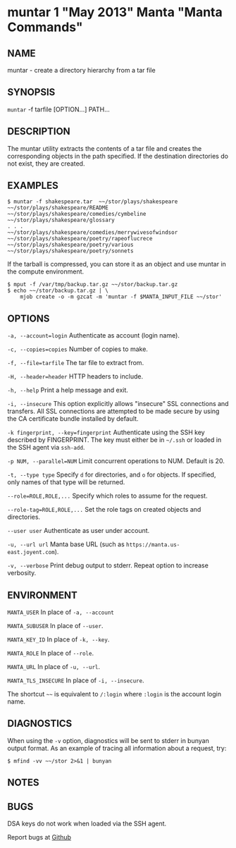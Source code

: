 muntar 1 "May 2013" Manta "Manta Commands"
=======================================

NAME
----

muntar - create a directory hierarchy from a tar file

SYNOPSIS
--------

`muntar` -f tarfile [OPTION...] PATH...

DESCRIPTION
-----------

The muntar utility extracts the contents of a tar file and creates
the corresponding objects in the path specified. If the destination
directories do not exist, they are created.


EXAMPLES
--------

	$ muntar -f shakespeare.tar  ~~/stor/plays/shakespeare
	~~/stor/plays/shakespeare/README
	~~/stor/plays/shakespeare/comedies/cymbeline
	~~/stor/plays/shakespeare/glossary
	. . .
	~~/stor/plays/shakespeare/comedies/merrywivesofwindsor
	~~/stor/plays/shakespeare/poetry/rapeoflucrece
	~~/stor/plays/shakespeare/poetry/various
	~~/stor/plays/shakespeare/poetry/sonnets

If the tarball is compressed, you can store it as an object and use muntar
in the compute environment.

    $ mput -f /var/tmp/backup.tar.gz ~~/stor/backup.tar.gz
    $ echo ~~/stor/backup.tar.gz | \
        mjob create -o -m gzcat -m 'muntar -f $MANTA_INPUT_FILE ~~/stor'



OPTIONS
-------

`-a, --account=login`
  Authenticate as account (login name).

`-c, --copies=copies`
  Number of copies to make.

`-f, --file=tarfile`
  The tar file to extract from.

`-H, --header=header`
  HTTP headers to include.

`-h, --help`
  Print a help message and exit.


`-i, --insecure`
  This option explicitly allows "insecure" SSL connections and transfers.  All
  SSL connections are attempted to be made secure by using the CA certificate
  bundle installed by default.

`-k fingerprint, --key=fingerprint`
  Authenticate using the SSH key described by FINGERPRINT.  The key must
  either be in `~/.ssh` or loaded in the SSH agent via `ssh-add`.

`-p NUM, --parallel=NUM`
  Limit concurrent operations to NUM.  Default is 20.

`-t, --type type`
  Specify `d` for directories, and `o` for objects.  If specified, only names of
  that type will be returned.

`--role=ROLE,ROLE,...`
  Specify which roles to assume for the request.

`--role-tag=ROLE,ROLE,...`
  Set the role tags on created objects and directories.

`--user user`
  Authenticate as user under account.

`-u, --url url`
  Manta base URL (such as `https://manta.us-east.joyent.com`).

`-v, --verbose`
  Print debug output to stderr.  Repeat option to increase verbosity.


  ENVIRONMENT
-----------
`MANTA_USER`
  In place of `-a, --account`

`MANTA_SUBUSER`
  In place of `--user`.

`MANTA_KEY_ID`
  In place of `-k, --key`.

`MANTA_ROLE`
  In place of `--role`.

`MANTA_URL`
  In place of `-u, --url`.

`MANTA_TLS_INSECURE`
  In place of `-i, --insecure`.

The shortcut `~~` is equivalent to `/:login`
where `:login` is the account login name.

DIAGNOSTICS
-----------

When using the `-v` option, diagnostics will be sent to stderr in bunyan
output format.  As an example of tracing all information about a request,
try:

    $ mfind -vv ~~/stor 2>&1 | bunyan

NOTES
-----


BUGS
----

DSA keys do not work when loaded via the SSH agent.

Report bugs at [Github](https://github.com/joyent/node-manta/issues)
